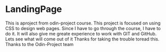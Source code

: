 # LandingPage
This is aproject from odin-project course.
This project is focused on using CSS to design web pages.
Since I have to go through the course, I have to do it.
It will also give me greate experience to work with GIT and GitHub.
Lets see what will come out of it
Thanks for taking the trouble toread this.
Thanks to the Odin-Project team